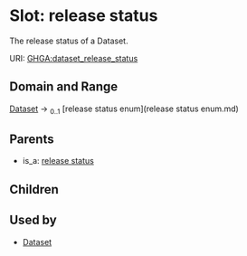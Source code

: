
# Slot: release status


The release status of a Dataset.

URI: [GHGA:dataset_release_status](https://w3id.org/GHGA/dataset_release_status)


## Domain and Range

[Dataset](Dataset.md) &#8594;  <sub>0..1</sub> [release status enum](release status enum.md)

## Parents

 *  is_a: [release status](release_status.md)

## Children


## Used by

 * [Dataset](Dataset.md)

